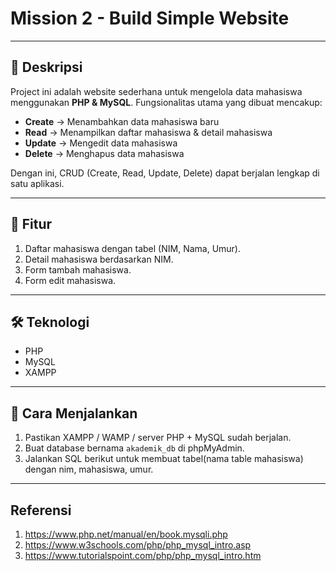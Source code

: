 # Mission 2 - Build Simple Website  

---

## 📌 Deskripsi  
Project ini adalah website sederhana untuk mengelola data mahasiswa menggunakan **PHP & MySQL**. Fungsionalitas utama yang dibuat mencakup:  
- **Create** → Menambahkan data mahasiswa baru  
- **Read** → Menampilkan daftar mahasiswa & detail mahasiswa  
- **Update** → Mengedit data mahasiswa  
- **Delete** → Menghapus data mahasiswa  

Dengan ini, CRUD (Create, Read, Update, Delete) dapat berjalan lengkap di satu aplikasi.  

---

## 🚀 Fitur  
1. Daftar mahasiswa dengan tabel (NIM, Nama, Umur).  
2. Detail mahasiswa berdasarkan NIM.  
3. Form tambah mahasiswa.  
4. Form edit mahasiswa.

---

## 🛠️ Teknologi  
- PHP 
- MySQL 
- XAMPP
 

---

## 🔧 Cara Menjalankan
1. Pastikan XAMPP / WAMP / server PHP + MySQL sudah berjalan.
2. Buat database bernama `akademik_db` di phpMyAdmin.
3. Jalankan SQL berikut untuk membuat tabel(nama table mahasiswa) dengan nim, mahasiswa, umur.

---

## Referensi

1. https://www.php.net/manual/en/book.mysqli.php
2. https://www.w3schools.com/php/php_mysql_intro.asp
3. https://www.tutorialspoint.com/php/php_mysql_intro.htm

